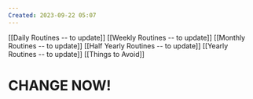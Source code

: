 ```yaml
---
Created: 2023-09-22 05:07
---
```

[[Daily Routines -- to update]]
[[Weekly Routines -- to update]]
[[Monthly Routines -- to update]]
[[Half Yearly Routines -- to update]]
[[Yearly Routines -- to update]]
[[Things to Avoid]]

# CHANGE NOW!